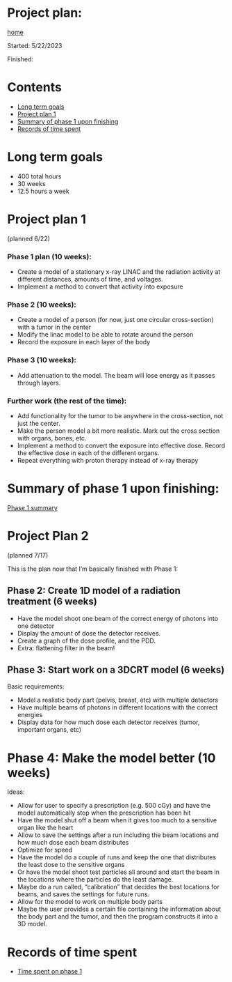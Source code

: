 # Project plan:

[home](README.md)

Started: 5/22/2023

Finished:

# Contents
- [Long term goals](#long-term-goals)
- [Project plan 1](#project-plan-1)
- [Summary of phase 1 upon finishing](#summary-of-phase-1-upon-finishing)
- [Records of time spent](#records-of-time-spent)

# Long term goals

- 400 total hours
- 30 weeks
- 12.5 hours a week

# Project plan 1
(planned 6/22)
### Phase 1 plan (10 weeks):
- Create a model of a stationary x-ray LINAC and the radiation activity at different distances, amounts of time, and voltages.
- Implement a method to convert that activity into exposure

### Phase 2 (10 weeks): 
- Create a model of a person (for now, just one circular cross-section) with a tumor in the center
- Modify the linac model to be able to rotate around the person 
- Record the exposure in each layer of the body

### Phase 3 (10 weeks):
- Add attenuation to the model. The beam will lose energy as it passes through layers.

### Further work (the rest of the time): 
- Add functionality for the tumor to be anywhere in the cross-section, not just the center.
- Make the person model a bit more realistic. Mark out the cross section with organs, bones, etc.
- Implement a method to convert the exposure into effective dose. Record the effective dose in each of the different organs.
- Repeat everything with proton therapy instead of x-ray therapy

# Summary of phase 1 upon finishing:
[Phase 1 summary](phase_1_completion_summary.md)

# Project Plan 2
(planned 7/17)

This is the plan now that I’m basically finished with Phase 1:

## Phase 2: Create 1D model of a radiation treatment (6 weeks)
- Have the model shoot one beam of the correct energy of photons into one detector
- Display the amount of dose the detector receives. 
- Create a graph of the dose profile, and the PDD. 
- Extra: flattening filter in the beam!

## Phase 3: Start work on a 3DCRT model (6 weeks)
Basic requirements:
- Model a realistic body part (pelvis, breast, etc) with multiple detectors
- Have multiple beams of photons in different locations with the correct energies
- Display data for how much dose each detector receives (tumor, important organs, etc)

# Phase 4: Make the model better (10 weeks)
Ideas:
- Allow for user to specify a prescription (e.g. 500 cGy) and have the model automatically stop when the prescription has been hit
- Have the model shut off a beam when it gives too much to a sensitive organ like the heart
- Allow to save the settings after a run including the beam locations and how much dose each beam distributes
- Optimize for speed
- Have the model do a couple of runs and keep the one that distributes the least dose to the sensitive organs
- Or have the model shoot test particles all around and start the beam in the locations where the particles do the least damage.
- Maybe do a run called, “calibration” that decides the best locations for beams, and saves the settings for future runs.
- Allow for the model to work on multiple body parts
- Maybe the user provides a certain file containing the information about the body part and the tumor, and then the program constructs it into a 3D model.  



# Records of time spent

- [Time spent on phase 1](timeSpentPhase1.md)
